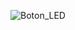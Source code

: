 ![Boton_LED](https://github.com/Brandon-SR/Sensores_R2/assets/132231023/b76ae11b-8060-4cbc-bc04-9ad5d993826a)
